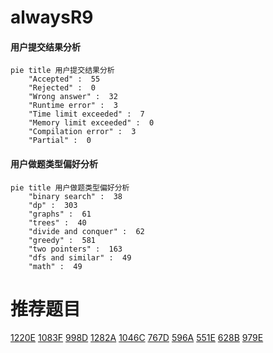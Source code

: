 # alwaysR9

<!-- tabs:start -->



#### **用户提交结果分析**

```mermaid
pie title 用户提交结果分析
    "Accepted" :  55
    "Rejected" :  0
    "Wrong answer" :  32
    "Runtime error" :  3
    "Time limit exceeded" :  7
    "Memory limit exceeded" :  0
    "Compilation error" :  3
    "Partial" :  0
```

#### **用户做题类型偏好分析**

```mermaid
pie title 用户做题类型偏好分析
    "binary search" :  38
    "dp" :  303
    "graphs" :  61
    "trees" :  40
    "divide and conquer" :  62
    "greedy" :  581
    "two pointers" :  163
    "dfs and similar" :  49
    "math" :  49
```



<!-- tabs:end -->
# 推荐题目
[1220E](https://codeforces.com/contest/1220/problem/E)
[1083F](https://codeforces.com/contest/1083/problem/F)
[998D](https://codeforces.com/contest/998/problem/D)
[1282A](https://codeforces.com/contest/1282/problem/A)
[1046C](https://codeforces.com/contest/1046/problem/C)
[767D](https://codeforces.com/contest/767/problem/D)
[596A](https://codeforces.com/contest/596/problem/A)
[551E](https://codeforces.com/contest/551/problem/E)
[628B](https://codeforces.com/contest/628/problem/B)
[979E](https://codeforces.com/contest/979/problem/E)
